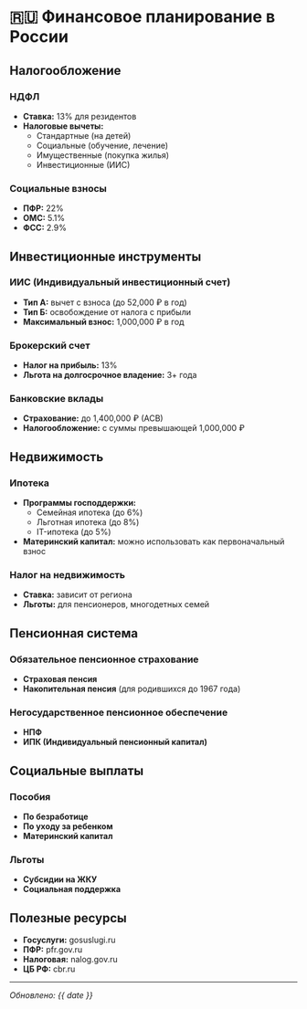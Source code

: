 # 🇷🇺 Финансовое планирование в России

## Налогообложение
### НДФЛ
- **Ставка:** 13% для резидентов
- **Налоговые вычеты:** 
  - Стандартные (на детей)
  - Социальные (обучение, лечение)
  - Имущественные (покупка жилья)
  - Инвестиционные (ИИС)

### Социальные взносы
- **ПФР:** 22%
- **ОМС:** 5.1%
- **ФСС:** 2.9%

## Инвестиционные инструменты
### ИИС (Индивидуальный инвестиционный счет)
- **Тип А:** вычет с взноса (до 52,000 ₽ в год)
- **Тип Б:** освобождение от налога с прибыли
- **Максимальный взнос:** 1,000,000 ₽ в год

### Брокерский счет
- **Налог на прибыль:** 13%
- **Льгота на долгосрочное владение:** 3+ года

### Банковские вклады
- **Страхование:** до 1,400,000 ₽ (АСВ)
- **Налогообложение:** с суммы превышающей 1,000,000 ₽

## Недвижимость
### Ипотека
- **Программы господдержки:**
  - Семейная ипотека (до 6%)
  - Льготная ипотека (до 8%)
  - IT-ипотека (до 5%)
- **Материнский капитал:** можно использовать как первоначальный взнос

### Налог на недвижимость
- **Ставка:** зависит от региона
- **Льготы:** для пенсионеров, многодетных семей

## Пенсионная система
### Обязательное пенсионное страхование
- **Страховая пенсия**
- **Накопительная пенсия** (для родившихся до 1967 года)

### Негосударственное пенсионное обеспечение
- **НПФ**
- **ИПК (Индивидуальный пенсионный капитал)**

## Социальные выплаты
### Пособия
- **По безработице**
- **По уходу за ребенком**
- **Материнский капитал**

### Льготы
- **Субсидии на ЖКУ**
- **Социальная поддержка**

## Полезные ресурсы
- **Госуслуги:** gosuslugi.ru
- **ПФР:** pfr.gov.ru
- **Налоговая:** nalog.gov.ru
- **ЦБ РФ:** cbr.ru

---
*Обновлено: {{ date }}*
